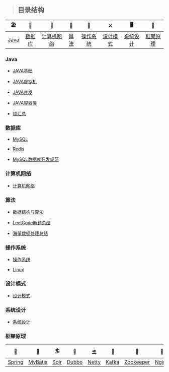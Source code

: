 > ## 目录结构



| 🏖  | 🌁| 📮 | 🌈 | 🚀 |⚔️ | 🖥 | 🚏 | 
| :--------: | :---------: | :---------: | :---------: | :---------: | :---------:| :---------: | :-------: | 
| [Java](#Java) | [数据库](#数据库)|[计算机网络](#计算机网络) | [算法](#算法) |[操作系统](#操作系统)|[设计模式](#设计模式)| [系统设计](#系统设计)|[框架原理](#框架原理)|


### Java

-  [JAVA基础](https://github.com/zaiyunduan123/Java-Interview/blob/master/notes/java/Java%E5%9F%BA%E7%A1%80.md)

-  [JAVA虚拟机](https://github.com/zaiyunduan123/Java-Interview/blob/master/notes/java/Java%E8%99%9A%E6%8B%9F%E6%9C%BA.md)

-  [JAVA并发](https://github.com/zaiyunduan123/Java-Interview/blob/master/notes/java/Java%E5%B9%B6%E5%8F%91.md)

-  [JAVA容器类](https://github.com/zaiyunduan123/Java-Interview/blob/master/notes/java/Java%E5%AE%B9%E5%99%A8.md)

-  [锁汇总](https://github.com/zaiyunduan123/Java_ecosystem/blob/master/doc/lock.md)

### 数据库
-  [MySQL](https://github.com/zaiyunduan123/Java-Interview/blob/master/notes/database/MySQL.md)

-  [Redis](https://github.com/zaiyunduan123/Java-Interview/blob/master/notes/database/Redis.md)

-  [MySQL数据库开发规范](https://github.com/zaiyunduan123/Java-Interview/blob/master/notes/database/DataBaseDesign.md)

### 计算机网络
-  [计算机网络](https://github.com/zaiyunduan123/Java-Interview/blob/master/notes/network/Computer-Network.md)
   
### 算法 
-  [数据结构与算法](https://github.com/zaiyunduan123/Java-Interview/blob/master/notes/algorithms/DataStructures-Algorithms.md)

-  [LeetCode解题总结](https://github.com/zaiyunduan123/leetcode-java)

-  [海量数据处理总结](https://github.com/zaiyunduan123/Java-Interview/blob/master/notes/algorithms/Big-Data.md)

### 操作系统
-  [操作系统](https://github.com/zaiyunduan123/Java-Interview/blob/master/notes/os/Operating-System.md)

-  [Linux](https://github.com/zaiyunduan123/Java-Interview/blob/master/notes/os/Linux.md)

### 设计模式
-  [设计模式](https://github.com/zaiyunduan123/Java-Interview/blob/master/notes/design/Design-Patterns.md)

### 系统设计
-  [系统设计](https://github.com/zaiyunduan123/Java-Interview/blob/master/notes/scene/Scene-Design.md)

### 框架原理
| 🧐 | 🥇 | 🏄 | 🌈 | ⛱ |️ 🚀 | 🎯 | 🍻 | 🦄|
| :--------: | :---------: | :---------: | :---------: | :---------: | :---------:| :---------: | :-------: | :-------: | 
|  [Spring](https://github.com/zaiyunduan123/Java-Interview/blob/master/notes/framework/Spring.md) | [MyBatis](https://github.com/zaiyunduan123/Java-Interview/blob/master/notes/framework/MyBatis.md) |[Solr](https://github.com/zaiyunduan123/Java-Interview/blob/master/notes/framework/Solr.md) |  [Dubbo](https://github.com/zaiyunduan123/Java-Interview/blob/master/notes/framework/Dubbo.md) |  [Netty](https://github.com/zaiyunduan123/Java-Interview/blob/master/notes/framework/netty.md)|[Kafka](https://github.com/zaiyunduan123/Java-Interview/blob/master/notes/framework/Kafka.md)|[Zookeeper](https://github.com/zaiyunduan123/Java-Interview/blob/master/notes/framework/Zookeeper.md)|[Nginx](https://github.com/zaiyunduan123/Java-Interview/blob/master/notes/framework/Nginx.md)|[Tomcat](https://github.com/zaiyunduan123/Java-Interview/blob/master/notes/framework/Tomcat.md)|

